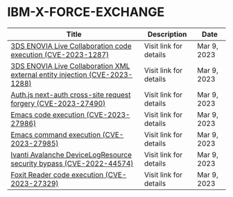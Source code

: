 

# IBM-X-FORCE-EXCHANGE

 |Title|Description|Date|
 |---|---|---|
 |[3DS ENOVIA Live Collaboration code execution (CVE-2023-1287)](https://exchange.xforce.ibmcloud.com/activity/list?filter=Vulnerabilities)|Visit link for details|Mar 9, 2023|
 |[3DS ENOVIA Live Collaboration XML external entity injection (CVE-2023-1288)](https://exchange.xforce.ibmcloud.com/activity/list?filter=Vulnerabilities)|Visit link for details|Mar 9, 2023|
 |[Auth.js next-auth cross-site request forgery (CVE-2023-27490)](https://exchange.xforce.ibmcloud.com/activity/list?filter=Vulnerabilities)|Visit link for details|Mar 9, 2023|
 |[Emacs code execution (CVE-2023-27986)](https://exchange.xforce.ibmcloud.com/activity/list?filter=Vulnerabilities)|Visit link for details|Mar 9, 2023|
 |[Emacs command execution (CVE-2023-27985)](https://exchange.xforce.ibmcloud.com/activity/list?filter=Vulnerabilities)|Visit link for details|Mar 9, 2023|
 |[Ivanti Avalanche DeviceLogResource security bypass (CVE-2022-44574)](https://exchange.xforce.ibmcloud.com/activity/list?filter=Vulnerabilities)|Visit link for details|Mar 9, 2023|
 |[Foxit Reader code execution (CVE-2023-27329)](https://exchange.xforce.ibmcloud.com/activity/list?filter=Vulnerabilities)|Visit link for details|Mar 9, 2023|
 